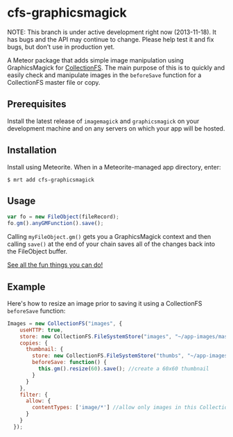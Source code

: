 cfs-graphicsmagick
=========================

NOTE: This branch is under active development right now (2013-11-18). It has
bugs and the API may continue to change. Please help test it and fix bugs,
but don't use in production yet.

A Meteor package that adds simple image manipulation using GraphicsMagick for
[CollectionFS](https://github.com/CollectionFS/Meteor-CollectionFS). The main
purpose of this is to quickly and easily check and manipulate images
in the `beforeSave` function for a CollectionFS master file or copy.

## Prerequisites

Install the latest release of `imagemagick` and `graphicsmagick` on your
development machine and on any servers on which your app will be hosted.

## Installation

Install using Meteorite. When in a Meteorite-managed app directory, enter:

```
$ mrt add cfs-graphicsmagick
```

## Usage

```js
var fo = new FileObject(fileRecord);
fo.gm().anyGMFunction().save();
```

Calling `myFileObject.gm()` gets you a GraphicsMagick context and then calling
`save()` at the end of your chain saves all of the changes back into the
FileObject buffer.

[See all the fun things you can do!](http://aheckmann.github.io/gm/docs.html)

## Example

Here's how to resize an image prior to saving it using a CollectionFS
`beforeSave` function:

```js
Images = new CollectionFS("images", {
    useHTTP: true,
    store: new CollectionFS.FileSystemStore("images", "~/app-images/master"),
    copies: {
      thumbnail: {
        store: new CollectionFS.FileSystemStore("thumbs", "~/app-images/thumbs"),
        beforeSave: function() {
          this.gm().resize(60).save(); //create a 60x60 thumbnail
        }
      }
    },
    filter: {
      allow: {
        contentTypes: ['image/*'] //allow only images in this CollectionFS
      }
    }
  });
```